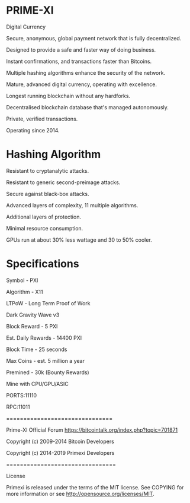 PRIME-XI
=========================
Digital Currency

Secure, anonymous, global payment network that is fully decentralized.

Designed to provide a safe and faster way of doing business.

Instant confirmations, and transactions faster than Bitcoins.

Multiple hashing algorithms enhance the security of the network.

Mature, advanced digital currency, operating with excellence.

Longest running blockchain without any hardforks.

Decentralised blockchain database that's managed autonomously.

Private, verified transactions.

Operating since 2014.





Hashing Algorithm
===============================
Resistant to cryptanalytic attacks.

Resistant to generic second-preimage attacks.

Secure against black-box attacks.

Advanced layers of complexity, 11 multiple algorithms.

Additional layers of protection.

Minimal resource consumption.

GPUs run at about 30% less wattage and 30 to 50% cooler.





Specifications
===============================
Symbol - PXI

Algorithm - X11

LTPoW - Long Term Proof of Work

Dark Gravity Wave v3

Block Reward - 5 PXI

Est. Daily Rewards - 14400 PXI

Block Time - 25 seconds

Max Coins - est. 5 million a year

Premined - 30k (Bounty Rewards)

Mine with CPU/GPU/ASIC

PORTS:11110

RPC:11011

===============================

Prime-XI Official Forum
https://bitcointalk.org/index.php?topic=701871

Copyright (c) 2009-2014 Bitcoin Developers

Copyright (c) 2014-2019 Primexi Developers

================================


License

Primexi is released under the terms of the MIT license. See COPYING for more information or see http://opensource.org/licenses/MIT.


